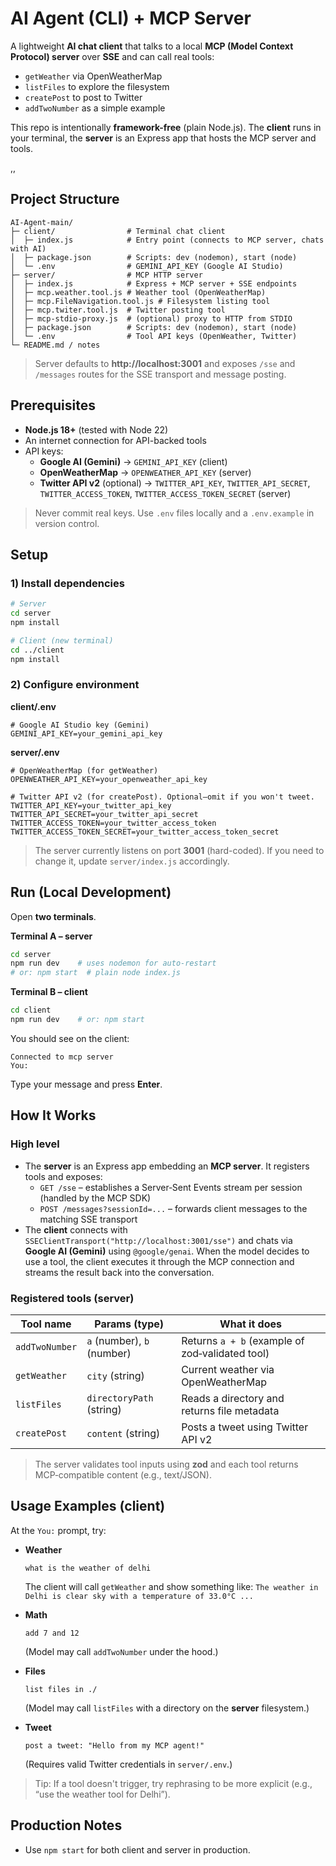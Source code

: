 # AI Agent (CLI) + MCP Server

A lightweight **AI chat client** that talks to a local **MCP (Model Context Protocol) server** over **SSE** and can call real tools:
- `getWeather` via OpenWeatherMap
- `listFiles` to explore the filesystem
- `createPost` to post to Twitter
- `addTwoNumber` as a simple example

This repo is intentionally **framework-free** (plain Node.js). The **client** runs in your terminal, the **server** is an Express app that hosts the MCP server and tools.

,,
## Project Structure

```
AI-Agent-main/
├─ client/                # Terminal chat client
│  ├─ index.js            # Entry point (connects to MCP server, chats with AI)
│  ├─ package.json        # Scripts: dev (nodemon), start (node)
│  └─ .env                # GEMINI_API_KEY (Google AI Studio)
├─ server/                # MCP HTTP server
│  ├─ index.js            # Express + MCP server + SSE endpoints
│  ├─ mcp.weather.tool.js # Weather tool (OpenWeatherMap)
│  ├─ mcp.FileNavigation.tool.js # Filesystem listing tool
│  ├─ mcp.twiter.tool.js  # Twitter posting tool
│  ├─ mcp-stdio-proxy.js  # (optional) proxy to HTTP from STDIO
│  ├─ package.json        # Scripts: dev (nodemon), start (node)
│  └─ .env                # Tool API keys (OpenWeather, Twitter)
└─ README.md / notes
```

> Server defaults to **http://localhost:3001** and exposes `/sse` and `/messages` routes for the SSE transport and message posting.



## Prerequisites

- **Node.js 18+** (tested with Node 22)
- An internet connection for API-backed tools
- API keys:
  - **Google AI (Gemini)** → `GEMINI_API_KEY` (client)
  - **OpenWeatherMap** → `OPENWEATHER_API_KEY` (server)
  - **Twitter API v2** (optional) → `TWITTER_API_KEY`, `TWITTER_API_SECRET`, `TWITTER_ACCESS_TOKEN`, `TWITTER_ACCESS_TOKEN_SECRET` (server)

> Never commit real keys. Use `.env` files locally and a `.env.example` in version control.



## Setup

### 1) Install dependencies
```bash
# Server
cd server
npm install

# Client (new terminal)
cd ../client
npm install
```

### 2) Configure environment

**client/.env**
```
# Google AI Studio key (Gemini)
GEMINI_API_KEY=your_gemini_api_key
```

**server/.env**
```
# OpenWeatherMap (for getWeather)
OPENWEATHER_API_KEY=your_openweather_api_key

# Twitter API v2 (for createPost). Optional—omit if you won't tweet.
TWITTER_API_KEY=your_twitter_api_key
TWITTER_API_SECRET=your_twitter_api_secret
TWITTER_ACCESS_TOKEN=your_twitter_access_token
TWITTER_ACCESS_TOKEN_SECRET=your_twitter_access_token_secret
```

> The server currently listens on port **3001** (hard-coded). If you need to change it, update `server/index.js` accordingly.



## Run (Local Development)

Open **two terminals**.

**Terminal A – server**
```bash
cd server
npm run dev    # uses nodemon for auto-restart
# or: npm start  # plain node index.js
```

**Terminal B – client**
```bash
cd client
npm run dev    # or: npm start
```
You should see on the client:
```
Connected to mcp server
You:
```
Type your message and press **Enter**.



## How It Works

### High level
- The **server** is an Express app embedding an **MCP server**. It registers tools and exposes:
  - `GET /sse` – establishes a Server‑Sent Events stream per session (handled by the MCP SDK)
  - `POST /messages?sessionId=...` – forwards client messages to the matching SSE transport
- The **client** connects with `SSEClientTransport("http://localhost:3001/sse")` and chats via **Google AI (Gemini)** using `@google/genai`. When the model decides to use a tool, the client executes it through the MCP connection and streams the result back into the conversation.

### Registered tools (server)
| Tool name      | Params (type)        | What it does                                  |
|----------------|----------------------|-----------------------------------------------|
| `addTwoNumber` | `a` (number), `b` (number) | Returns `a + b` (example of zod‑validated tool) |
| `getWeather`   | `city` (string)      | Current weather via OpenWeatherMap            |
| `listFiles`    | `directoryPath` (string) | Reads a directory and returns file metadata   |
| `createPost`   | `content` (string)   | Posts a tweet using Twitter API v2            |

> The server validates tool inputs using **zod** and each tool returns MCP‑compatible content (e.g., text/JSON).



## Usage Examples (client)

At the `You:` prompt, try:

- **Weather**
  ```
  what is the weather of delhi
  ```
  The client will call `getWeather` and show something like:
  `The weather in Delhi is clear sky with a temperature of 33.0°C ...`

- **Math**
  ```
  add 7 and 12
  ```
  (Model may call `addTwoNumber` under the hood.)

- **Files**
  ```
  list files in ./
  ```
  (Model may call `listFiles` with a directory on the **server** filesystem.)

- **Tweet**
  ```
  post a tweet: "Hello from my MCP agent!"
  ```
  (Requires valid Twitter credentials in `server/.env`.)

> Tip: If a tool doesn't trigger, try rephrasing to be more explicit (e.g., “use the weather tool for Delhi”).





## Production Notes

- Use `npm start` for both client and server in production.


